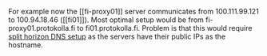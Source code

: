 For example now the [[fi-proxy01]] server communicates from 100.111.99.121 to 100.94.18.46 ([[fi01]]). Most optimal setup would be from fi-proxy01.protokolla.fi to fi01.protokolla.fi. Problem is that this would require [split horizon DNS setup](https://en.wikipedia.org/wiki/Split-horizon_DNS) as the servers have their public IPs as the hostname.